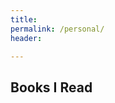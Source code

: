 ```yaml
---
title: 
permalink: /personal/
header:

---
```

## Books I Read
<div>
      <style type="text/css" media="screen">
        .gr_grid_container {
          /* customize grid container div here. eg: width: 500px; */
           width: 100%;
        }

        .gr_grid_book_container {
          /* customize book cover container div here */
          float: left;
          width: 98px;
          height: 160px;
          padding: 0px 0px;
          overflow: hidden;
        }
      </style>
      <div id="gr_grid_widget_1577379498">
        <!-- Show static html as a placeholder in case js is not enabled - javascript include will override this if things work -->
    <div class="gr_grid_container">
    <div class="gr_grid_book_container"><a title="The Grand Design" rel="nofollow" href="https://www.goodreads.com/book/show/8520362-the-grand-design"><img alt="The Grand Design" border="0" src="https://i.gr-assets.com/images/S/compressed.photo.goodreads.com/books/1320558363l/8520362._SX98_.jpg" /></a></div>
    <div class="gr_grid_book_container"><a title="Blink: The Power of Thinking Without Thinking" rel="nofollow" href="https://www.goodreads.com/book/show/40102.Blink"><img alt="Blink: The Power of Thinking Without Thinking" border="0" src="https://i.gr-assets.com/images/S/compressed.photo.goodreads.com/books/1440763417l/40102._SX98_.jpg" /></a></div>
    <div class="gr_grid_book_container"><a title="Astrophysics for People in a Hurry" rel="nofollow" href="https://www.goodreads.com/book/show/32191710-astrophysics-for-people-in-a-hurry"><img alt="Astrophysics for People in a Hurry" border="0" src="https://i.gr-assets.com/images/S/compressed.photo.goodreads.com/books/1562761669l/32191710._SX98_.jpg" /></a></div>
    <div class="gr_grid_book_container"><a title="Outliers: The Story of Success" rel="nofollow" href="https://www.goodreads.com/book/show/3228917-outliers"><img alt="Outliers: The Story of Success" border="0" src="https://i.gr-assets.com/images/S/compressed.photo.goodreads.com/books/1344266315l/3228917._SX98_.jpg" /></a></div>
    <div class="gr_grid_book_container"><a title="كل هذا الهراء" rel="nofollow" href="https://www.goodreads.com/book/show/33655276"><img alt="كل هذا الهراء" border="0" src="https://i.gr-assets.com/images/S/compressed.photo.goodreads.com/books/1484115211l/33655276._SX98_.jpg" /></a></div>
    <div class="gr_grid_book_container"><a title="Veronika Decides to Die" rel="nofollow" href="https://www.goodreads.com/book/show/1431.Veronika_Decides_to_Die"><img alt="Veronika Decides to Die" border="0" src="https://i.gr-assets.com/images/S/compressed.photo.goodreads.com/books/1348139939l/1431._SX98_.jpg" /></a></div>
    <div class="gr_grid_book_container"><a title="Cosmos" rel="nofollow" href="https://www.goodreads.com/book/show/17883935-cosmos"><img alt="Cosmos" border="0" src="https://i.gr-assets.com/images/S/compressed.photo.goodreads.com/books/1367929671l/17883935._SX98_.jpg" /></a></div>
    <div class="gr_grid_book_container"><a title="For One More Day" rel="nofollow" href="https://www.goodreads.com/book/show/10929.For_One_More_Day"><img alt="For One More Day" border="0" src="https://i.gr-assets.com/images/S/compressed.photo.goodreads.com/books/1438705425l/10929._SX98_.jpg" /></a></div>
    <div class="gr_grid_book_container"><a title="وساوس وهلاوس" rel="nofollow" href="https://www.goodreads.com/book/show/39712901"><img alt="وساوس وهلاوس" border="0" src="https://i.gr-assets.com/images/S/compressed.photo.goodreads.com/books/1551830393l/39712901._SX98_.jpg" /></a></div>
    <div class="gr_grid_book_container"><a title="Elon Musk: Tesla, SpaceX, and the Quest for a Fantastic Future" rel="nofollow" href="https://www.goodreads.com/book/show/25541028-elon-musk"><img alt="Elon Musk: Tesla, SpaceX, and the Quest for a Fantastic Future" border="0" src="https://i.gr-assets.com/images/S/compressed.photo.goodreads.com/books/1518291452l/25541028._SX98_.jpg" /></a></div>
    <div class="gr_grid_book_container"><a title="When Breath Becomes Air" rel="nofollow" href="https://www.goodreads.com/book/show/25899336-when-breath-becomes-air"><img alt="When Breath Becomes Air" border="0" src="https://i.gr-assets.com/images/S/compressed.photo.goodreads.com/books/1492677644l/25899336._SX98_.jpg" /></a></div>
    <div class="gr_grid_book_container"><a title="Are We Smart Enough to Know How Smart Animals Are?" rel="nofollow" href="https://www.goodreads.com/book/show/26530322-are-we-smart-enough-to-know-how-smart-animals-are"><img alt="Are We Smart Enough to Know How Smart Animals Are?" border="0" src="https://i.gr-assets.com/images/S/compressed.photo.goodreads.com/books/1448044158l/26530322._SX98_.jpg" /></a></div>
    <div class="gr_grid_book_container"><a title="Awaken the Giant Within: How to Take Immediate Control of Your Mental, Emotional, Physical and Financial Destiny!" rel="nofollow" href="https://www.goodreads.com/book/show/180116.Awaken_the_Giant_Within"><img alt="Awaken the Giant Within: How to Take Immediate Control of Your Mental, Emotional, Physical and Financial Destiny!" border="0" src="https://i.gr-assets.com/images/S/compressed.photo.goodreads.com/books/1415677371l/180116._SX98_.jpg" /></a></div>
    <div class="gr_grid_book_container"><a title="Sharp Objects" rel="nofollow" href="https://www.goodreads.com/book/show/18045891-sharp-objects"><img alt="Sharp Objects" border="0" src="https://i.gr-assets.com/images/S/compressed.photo.goodreads.com/books/1475695315l/18045891._SX98_.jpg" /></a></div>
  <noscript><br/>Share <a rel="nofollow" href="/">book reviews</a> and ratings with Shamel, and even join a <a rel="nofollow" href="/group">book club</a> on Goodreads.</noscript>
  </div>
  </div>
      <script src="https://www.goodreads.com/review/grid_widget/60801059.Shamel's%20bookshelf:%20read?cover_size=medium&hide_link=true&hide_title=true&num_books=20&order=d&shelf=read&sort=date_read&widget_id=1577379498" type="text/javascript" charset="utf-8"></script>
</div>

<br style="clear: both"/><br/>


<!--object data="https://www.penn.museum/cgi/hieroglyphsreal.php" width="400" height="320">
  <param name="view" value="Fit" />
 </object-->
## Egyptianize Yourself!
<center>
<iframe src="https://www.penn.museum/cgi/hieroglyphsreal.php" width="60%" height="600"></iframe>
</center>

<br style="clear: both"/><br/>
## Twitter ++
<center>
<a class="twitter-timeline" data-width="400" data-height="600" data-dnt="true" data-theme="dark" href="https://twitter.com/shamelfahmi">Tweets by shamelfahmi</a> <script async src="https://platform.twitter.com/widgets.js" charset="utf-8"></script>
</center>

